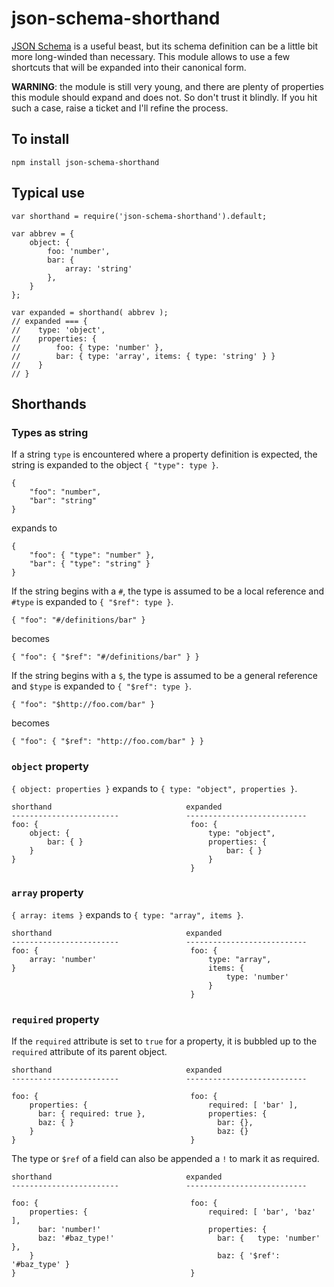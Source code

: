 # json-schema-shorthand

[JSON Schema](http://json-schema.org/) is a useful beast, 
but its schema definition can be a little bit more long-winded
than necessary. This module allows to use a few shortcuts that
will be expanded into their canonical form.

**WARNING**: the module is still very young, and there are plenty of
properties this module should expand and does not. So don't trust it
blindly. If you  hit such a case, raise a ticket and I'll refine the process.

## To install

    npm install json-schema-shorthand

## Typical use

    var shorthand = require('json-schema-shorthand').default;

    var abbrev = {
        object: {
            foo: 'number',
            bar: {
                array: 'string'
            },
        }
    };

    var expanded = shorthand( abbrev );
    // expanded === {
    //    type: 'object',
    //    properties: {
    //        foo: { type: 'number' },
    //        bar: { type: 'array', items: { type: 'string' } }
    //    }
    // }

## Shorthands

### Types as string

If a string `type` is encountered where a property definition is 
expected, the string is expanded to the object `{ "type": type }`.

    {
        "foo": "number",
        "bar": "string"
    }

expands to

    {
        "foo": { "type": "number" },
        "bar": { "type": "string" }
    }

If the string begins with a `#`, the type is assumed to be a local reference and
`#type` is expanded to `{ "$ref": type }`.

    { "foo": "#/definitions/bar" } 

becomes

    { "foo": { "$ref": "#/definitions/bar" } }

If the string begins with a `$`, the type is assumed to be a general reference and
`$type` is expanded to `{ "$ref": type }`.

    { "foo": "$http://foo.com/bar" } 

becomes

    { "foo": { "$ref": "http://foo.com/bar" } }

### `object` property

`{ object: properties }` expands to `{ type: "object", properties }`.

    shorthand                              expanded
    ------------------------               ---------------------------
    foo: {                                  foo: {
        object: {                               type: "object",
            bar: { }                            properties: {
        }                                           bar: { }
    }                                           }
                                            }


### `array` property

`{ array: items }` expands to `{ type: "array", items }`.

    shorthand                              expanded
    ------------------------               ---------------------------
    foo: {                                  foo: {
        array: 'number'                         type: "array",
    }                                           items: {
                                                    type: 'number' 
                                                }
                                            }


### `required` property

If the `required` attribute is set to `true` for a property, it is bubbled
up to the `required` attribute of its parent object.

    shorthand                              expanded
    ------------------------               ---------------------------

    foo: {                                  foo: {
        properties: {                           required: [ 'bar' ],
          bar: { required: true },              properties: { 
          baz: { }                                bar: {},
        }                                         baz: {}
    }                                       }

The type or `$ref` of a field can also be appended a `!` to mark it
as required.

    shorthand                              expanded
    ------------------------               ---------------------------

    foo: {                                  foo: {
        properties: {                           required: [ 'bar', 'baz' ],
          bar: 'number!'                        properties: { 
          baz: '#baz_type!'                       bar: {   type: 'number' },
        }                                         baz: { '$ref': '#baz_type' }
    }                                       }




